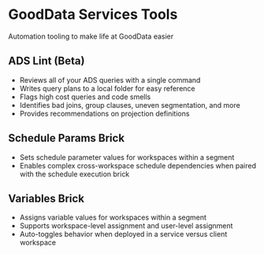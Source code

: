# GoodData Services Tools
Automation tooling to make life at GoodData easier

## ADS Lint (Beta)
* Reviews all of your ADS queries with a single command
* Writes query plans to a local folder for easy reference
* Flags high cost queries and code smells
* Identifies bad joins, group clauses, uneven segmentation, and more
* Provides recommendations on projection definitions

## Schedule Params Brick
* Sets schedule parameter values for workspaces within a segment
* Enables complex cross-workspace schedule dependencies when paired with the schedule execution brick

## Variables Brick
* Assigns variable values for workspaces within a segment
* Supports workspace-level assignment and user-level assignment
* Auto-toggles behavior when deployed in a service versus client workspace